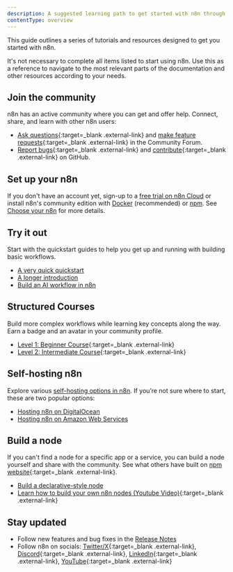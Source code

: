 ```yaml
---
description: A suggested learning path to get started with n8n through tutorials, courses, and step-by-step guides.
contentType: overview
---
```

This guide outlines a series of tutorials and resources designed to get you started with n8n. 

It's not necessary to complete all items listed to start using n8n. Use this as a reference to navigate to the most relevant parts of the documentation and other resources according to your needs.

## Join the community

n8n has an active community where you can get and offer help. Connect, share, and learn with other n8n users:

- [Ask questions](https://community.n8n.io/t/readme-welcome-to-the-n8n-community/44381){:target=_blank .external-link} and [make feature requests](https://community.n8n.io/c/feature-requests){:target=_blank .external-link} in the Community Forum.
- [Report bugs](https://github.com/n8n-io/n8n/issues){:target=_blank .external-link} and [contribute](https://github.com/n8n-io/n8n/blob/master/CONTRIBUTING.md){:target=_blank .external-link} on GitHub.

## Set up your n8n

If you don't have an account yet, sign-up to a [free trial on n8n Cloud](/manage-cloud/overview/) or install n8n's community edition with [Docker](/hosting/installation/docker/) (recommended) or [npm](/hosting/installation/npm/). See [Choose your n8n](/choose-n8n/) for more details.

## Try it out

Start with the quickstart guides to help you get up and running with building basic workflows. 

- [A very quick quickstart](/try-it-out/quickstart/)
- [A longer introduction](/try-it-out/longer-introduction/)
- [Build an AI workflow in n8n](/advanced-ai/intro-tutorial/)

## Structured Courses

Build more complex workflows while learning key concepts along the way. Earn a badge and an avatar in your community profile. 

- [Level 1: Beginner Course](https://blog.n8n.io/announcing-the-n8n-certification-course-for-beginners-level-1/){:target=_blank .external-link}
- [Level 2: Intermediate Course](https://blog.n8n.io/announcing-course-level-two/){:target=_blank .external-link}

## Self-hosting n8n

Explore various [self-hosting options in n8n](/hosting/). If you’re not sure where to start, these are two popular options: 

- [Hosting n8n on DigitalOcean](/hosting/installation/server-setups/digital-ocean/)
- [Hosting n8n on Amazon Web Services](/hosting/installation/server-setups/aws/)

## Build a node

If you can't find a node for a specific app or a service, you can build a node yourself and share with the community. See what others have built on [npm website](https://www.npmjs.com/search?q=keywords:n8n-community-node-package){:target=_blank .external-link}. 

- [Build a declarative-style node](/integrations/creating-nodes/build/declarative-style-node/)
- [Learn how to build your own n8n nodes (Youtube Video)](https://www.youtube.com/live/OI6zHJ56eW0?si=SMD7L1J5fZ2mf79W){:target=_blank .external-link}

## Stay updated
- Follow new features and bug fixes in the [Release Notes](/release-notes/)
- Follow n8n on socials: [Twitter/X](https://twitter.com/n8n_io){:target=_blank .external-link}, [Discord](https://discord.com/invite/vWwMVThRta){:target=_blank .external-link}, [LinkedIn](https://www.linkedin.com/company/n8n/){:target=_blank .external-link}, [YouTube](https://www.youtube.com/@n8n-io){:target=_blank .external-link}